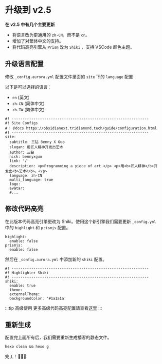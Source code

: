 # 升级到 v2.5

**在 v2.5 中有几个主要更新**

- 将语言改为更通用的 `zh-CN`，而不是 `cn`。
- 增加了对繁体中文的支持。
- 将代码高亮引擎从 `Prism` 改为 `Shiki` ，支持 VSCode 颜色主题。

## 升级语言配置

修改 `_config.aurora.yml` 配置文件里面的 `site` 下的 `language` 配置

以下是可以选择的语言：

- `en` (英文)
- `zh-CN` (简体中文)
- `zh-TW` (繁体中文)

```yaml:no-line-numbers{12}
#! ---------------------------------------------------------------
#! Site Configs
#！ @docs https://obsidianext.tridiamond.tech/guide/configuration.html
#! ---------------------------------------------------------------
site:
  subtitle: 三钻 Benny X Guo
  slogan: 用匠人精神开发出艺术
  author: 三钻
  nick: bennyxguo
  link: '/'
  description: <p>Programming a piece of art.</p> <p>用<b>匠人精神</b>开发出<b>艺术</b>。</p>
  language: zh-CN
  multi_language: true
  logo:
  avatar:
  #...
```

## 修改代码高亮

在此版本代码高亮引擎更改为 Shiki。使用这个新引擎我们需要更新 `_config.yml` 中的 `highlight` 和 `prismjs` 配置。

```yaml:no-line-numbers{2,4}
highlight:
  enable: false
prismjs:
  enable: false
```

然后在 `_config.aurora.yml` 中添加新的 `shiki` 配置。

```yaml:no-line-numbers
#! ---------------------------------------------------------------
#! Highlighter Shiki
#! ---------------------------------------------------------------
shiki:
  enable: true
  theme:
  externalTheme:
  backgroundColor: '#1a1a1a'
```

:::tip 高级使用
更多高级代码高亮配置请查看[这里](../configs/theme.html#代码高亮)
:::

## 重新生成

配置完上面所有后，我们需要重新生成播客的静态文件。

```shell
hexo clean && hexo g
```

完工！🎉🎉🎉

